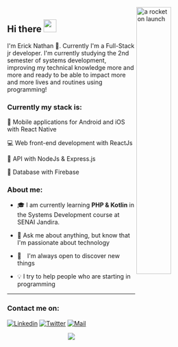 <a href="https://storyset.com/rocket" title="Illustration by Freepik Storyset">
  <img align="right" src="https://images.blush.design/zV4kqq0-yOM8Mj4wX2eH?w=920&auto=compress&cs=srgb" alt="a rocket on launch" width=40% height=40% />
</a>

## Hi there <img src="https://raw.githubusercontent.com/kaueMarques/kaueMarques/master/hi.gif" width="30px">

I'm Erick Nathan 🚀. Currently I'm a Full-Stack jr developer. I'm currently studying the 2nd semester of systems development, improving my technical knowledge more and more and ready to be able to impact more and more lives and routines using programming!

### Currently my stack is:

📱 Mobile applications for Android and iOS with React Native

💻 Web front-end development with ReactJs

📡 API with NodeJs & Express.js

💾 Database with Firebase

### About me:

- 🎓 I am currently learning **PHP & Kotlin** in the Systems Development course at SENAI Jandira.

- 💬 Ask me about anything, but know that I'm passionate about technology

- 🔭 I'm always open to discover new things

- 💡 I try to help people who are starting in programming

<hr>

### Contact me on:
  [![Linkedin](https://img.shields.io/badge/Linkedin-2867b2?style=for-the-badge&logo=linkedin&logoColor=white)](https://www.linkedin.com/in/ericknathan/)
  [![Twitter](https://img.shields.io/badge/Twitter-1DA1F2?style=for-the-badge&logo=twitter&logoColor=white)](https://twitter.com/ericknathann)
  [![Mail](https://img.shields.io/badge/Mail-EA4335?style=for-the-badge&logo=gmail&logoColor=white)](mailto:erick.capito@hotmail.com)

  <div align="center">
    <a href="https://github.com/anuraghazra/convoychat">
      <img align="center" src="https://github-readme-stats.vercel.app/api?username=ericknathan&show_icons=true&theme=tokyonight&hide_border=true" />
    </a>
  </div>

